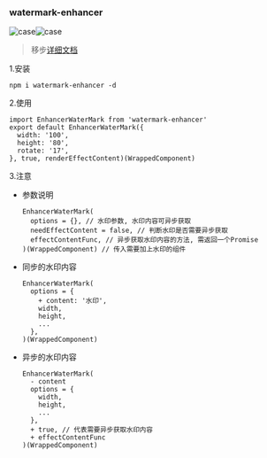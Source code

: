 ### watermark-enhancer
![case](https://cdn.fatdoge.cn/watermark-enhancer-user.png)![case](https://cdn.fatdoge.cn/watermark-enhancer-view.png)
> 移步[详细文档](https://fatdoge.github.io/watermark-enhancer)

1.安装
```
npm i watermark-enhancer -d
```
2.使用
```
import EnhancerWaterMark from 'watermark-enhancer'
export default EnhancerWaterMark({
  width: '100',
  height: '80',
  rotate: '17',
}, true, renderEffectContent)(WrappedComponent)
```
3.注意

- 参数说明
  ``` 
  EnhancerWaterMark(
    options = {}, // 水印参数, 水印内容可异步获取
    needEffectContent = false, // 判断水印是否需要异步获取
    effectContentFunc, // 异步获取水印内容的方法, 需返回一个Promise
  )(WrappedComponent) // 传入需要加上水印的组件
  ```
- 同步的水印内容
  ```
  EnhancerWaterMark(
    options = {
      + content: '水印',
      width,
      height,
      ...  
    }, 
  )(WrappedComponent)
  ```
- 异步的水印内容 
  ```
  EnhancerWaterMark(
    - content  
    options = {
      width,
      height,
      ...  
    }, 
    + true, // 代表需要异步获取水印内容
    + effectContentFunc
  )(WrappedComponent)
  ```